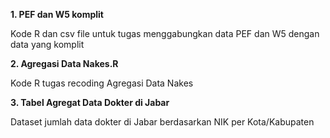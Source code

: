 **1. PEF dan W5 komplit**

Kode R dan csv file untuk tugas menggabungkan data PEF dan W5 dengan data yang komplit 

**2. Agregasi Data Nakes.R**

Kode R tugas recoding Agregasi Data Nakes

**3. Tabel Agregat Data Dokter di Jabar**

Dataset jumlah data dokter di Jabar berdasarkan NIK per Kota/Kabupaten

